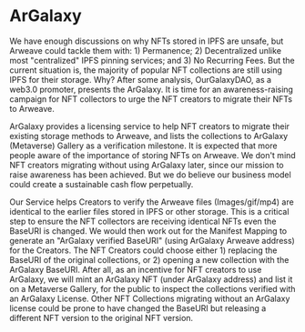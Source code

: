 # ArGalaxy
We have enough discussions on why NFTs stored in IPFS are unsafe, but Arweave could tackle them with: 1) Permanence; 2) Decentralized unlike most "centralized" IPFS pinning services; and 3) No Recurring Fees. But the current situation is, the majority of popular NFT collections are still using IPFS for their storage. Why? After some analysis, OurGalaxyDAO, as a web3.0 promoter, presents the ArGalaxy. It is time for an awareness-raising campaign for NFT collectors to urge the NFT creators to migrate their NFTs to Arweave.

ArGalaxy provides a licensing service to help NFT creators to migrate their existing storage methods to Arweave, and lists the collections to ArGalaxy (Metaverse) Gallery as a verification milestone. It is expected that more people aware of the importance of storing NFTs on Arweave. We don't mind NFT creators migrating without using ArGalaxy later, since our mission to raise awareness has been achieved. But we do believe our business model could create a sustainable cash flow perpetually.

Our Service helps Creators to verify the Arweave files (Images/gif/mp4) are identical to the earlier files stored in IPFS or other storage. This is a critical step to ensure the NFT collectors are receiving identical NFTs even the BaseURI is changed. We would then work out for the Manifest Mapping to generate an "ArGalaxy verified BaseURI" (using ArGalaxy Arweave address) for the Creators. The NFT Creators could choose either 1) replacing the BaseURI of the original collections, or 2) opening a new collection with the ArGalaxy BaseURI. After all, as an incentive for NFT creators to use ArGalaxy, we will mint an ArGalaxy NFT (under ArGalaxy address) and list it on a Metaverse Gallery, for the public to inspect the collections verified with an ArGalaxy License. Other NFT Collections migrating without an ArGalaxy license could be prone to have changed the BaseURI but releasing a different NFT version to the original NFT version. 
